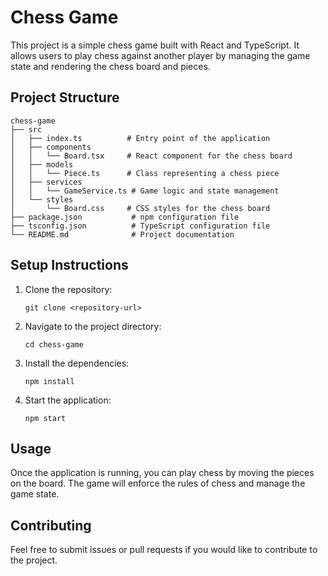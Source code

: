 # Chess Game

This project is a simple chess game built with React and TypeScript. It allows users to play chess against another player by managing the game state and rendering the chess board and pieces.

## Project Structure

```
chess-game
├── src
│   ├── index.ts          # Entry point of the application
│   ├── components
│   │   └── Board.tsx     # React component for the chess board
│   ├── models
│   │   └── Piece.ts      # Class representing a chess piece
│   ├── services
│   │   └── GameService.ts # Game logic and state management
│   └── styles
│       └── Board.css     # CSS styles for the chess board
├── package.json           # npm configuration file
├── tsconfig.json          # TypeScript configuration file
└── README.md              # Project documentation
```

## Setup Instructions

1. Clone the repository:
   ```
   git clone <repository-url>
   ```

2. Navigate to the project directory:
   ```
   cd chess-game
   ```

3. Install the dependencies:
   ```
   npm install
   ```

4. Start the application:
   ```
   npm start
   ```

## Usage

Once the application is running, you can play chess by moving the pieces on the board. The game will enforce the rules of chess and manage the game state.

## Contributing

Feel free to submit issues or pull requests if you would like to contribute to the project.
